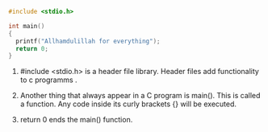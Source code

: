 ``` c
#include <stdio.h>

int main()
{
  printf("Allhamdulillah for everything");
  return 0;
}
```

1. #include <stdio.h> is a header file library. Header files add functionality to c programms .

2. Another thing that always appear in a C program is main(). This is called a function. Any code inside its curly brackets {} will be executed.

3. return 0 ends the main() function.